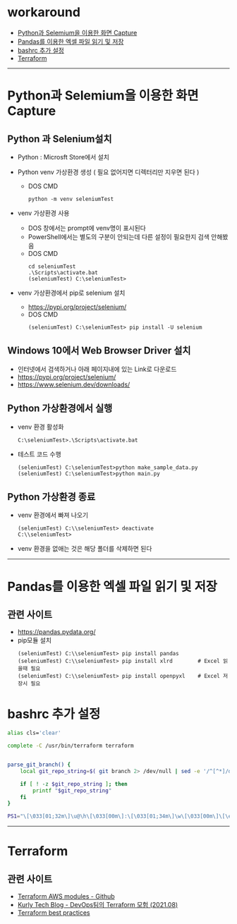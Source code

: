 # workaround

- [Python과 Selemium을 이용한 화면 Capture](#Python과-Selemium을-이용한-화면-Capture)   
- [Pandas를 이용한 엑셀 파일 읽기 및 저장](#Pandas를-이용한-엑셀-파일-읽기-및-저장)   
- [bashrc 추가 설정](#bashrc-추가-설정)
- [Terraform](#terraform)


--- 

# Python과 Selemium을 이용한 화면 Capture

## Python 과 Selenium설치
- Python : Microsft Store에서 설치
- Python venv 가상환경 생성 ( 필요 없어지면 디렉터리만 지우면 된다 ) 
  - DOS CMD
    ```
    python -m venv seleniumTest   
    ```

- venv 가상환경 사용  
  - DOS 창에서는 prompt에 venv명이 표시된다
  - PowerShell에서는 별도의 구분이 안되는데 다른 설정이 필요한지 검색 안해봤음    
  - DOS CMD
    ```
    cd seleniumTest 
    .\Scripts\activate.bat
    (seleniumTest) C:\seleniumTest> 
    ```

- venv 가상환경에서 pip로 selenium 설치
  - https://pypi.org/project/selenium/
  - DOS CMD
    ```
    (seleniumTest) C:\seleniumTest> pip install -U selenium
    ```


## Windows 10에서 Web Browser Driver 설치
- 인터넷에서 검색하거나 아래 페이지내에 있는 Link로 다운로드 
- https://pypi.org/project/selenium/
- https://www.selenium.dev/downloads/


## Python 가상환경에서 실행
- venv 환경 활성화
  ```code
  C:\seleniumTest>.\Scripts\activate.bat
  ```

- 테스트 코드 수행
  ```code
  (seleniumTest) C:\seleniumTest>python make_sample_data.py
  (seleniumTest) C:\seleniumTest>python main.py
  ```

## Python 가상환경 종료
- venv 환경에서 빠져 나오기
  ```code
  (seleniumTest) C:\\seleniumTest> deactivate
  C:\\seleniumTest>
  ```

- venv 환경을 없애는 것은 해당 폴더를 삭제하면 된다

---

# Pandas를 이용한 엑셀 파일 읽기 및 저장

## 관련 사이트 
- https://pandas.pydata.org/
- pip모듈 설치  
  ```code
  (seleniumTest) C:\\seleniumTest> pip install pandas
  (seleniumTest) C:\\seleniumTest> pip install xlrd        # Excel 읽을때 필요
  (seleniumTest) C:\\seleniumTest> pip install openpyxl    # Excel 저장시 필요
  ```

# bashrc 추가 설정

```bash
alias cls='clear'

complete -C /usr/bin/terraform terraform


parse_git_branch() {
    local git_repo_string=$( git branch 2> /dev/null | sed -e '/^[^*]/d' -e 's/* \(.*\)/(\1)/')

    if [ ! -z $git_repo_string ]; then
        printf "$git_repo_string"
    fi
}

PS1="\[\033[01;32m\]\u@\h\[\033[00m\]:\[\033[01;34m\]\w\[\033[00m\]\[\e[33m\]\$(parse_git_branch)\[\e[00m\]$ "
```

---
# Terraform 
## 관련 사이트
- [Terraform AWS modules - Github](https://github.com/terraform-aws-modules)
- [Kurly Tech Blog - DevOps팀의 Terraform 모험 (2021.08)](https://helloworld.kurly.com/blog/terraform-adventure/)   
- [Terraform best practices](https://www.terraform-best-practices.com/)   


